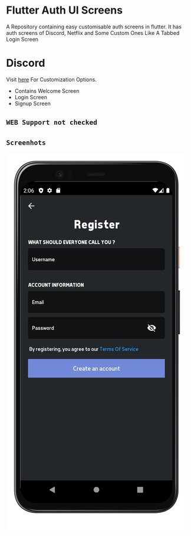 # Flutter Auth UI Screens 

A Repository containing easy customisable auth screens in flutter. It has auth screens of Discord, Netflix and Some Custom Ones Like A Tabbed Login Screen 

# Discord 

Visit [here](https://github.com/desi-programmer/flutter/tree/master/lib/discord) For Customization Options.

- Contains Welcome Screen
- Login Screen
- Signup Screen

## `WEB Support not checked`

## `Screenhots`

![Login Ui](discord_login_ui/screenshots/discordlogin2.png)